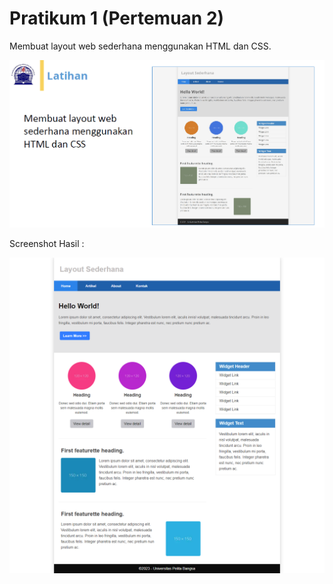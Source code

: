 # Pratikum 1 (Pertemuan 2)

Membuat layout web sederhana menggunakan HTML dan CSS.

![Gambar 1](gambar/3.png)

Screenshot Hasil :

![Gambar 2](gambar/2.png)